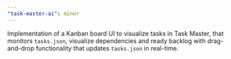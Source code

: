 ```yaml
---
"task-master-ai": minor
---
```


Implementation of a Kanban board UI to visualize tasks in Task Master, that monitors `tasks.json`, visualize dependencies and ready backlog with drag-and-drop functionality that updates `tasks.json` in real-time.
